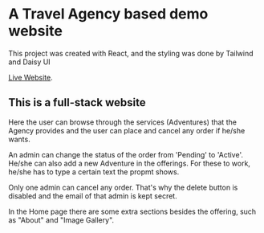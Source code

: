 # A Travel Agency based demo website

This project was created with React, and the styling was done by Tailwind and Daisy UI 

[Live Website](https://travel-with-madventurers.web.app).


## This is a full-stack website

Here the user can browse through the services (Adventures) that the Agency provides and the user can place and cancel any order if he/she wants.

An admin can change the status of the order from 'Pending' to 'Active'. He/she can also add a new Adventure in the offerings. For these to work, he/she has to type a certain text the propmt shows.

Only one admin can cancel any order. That's why the delete button is disabled and the email of that admin is kept secret.

In the Home page there are some extra sections besides the offering, such as "About" and "Image Gallery".